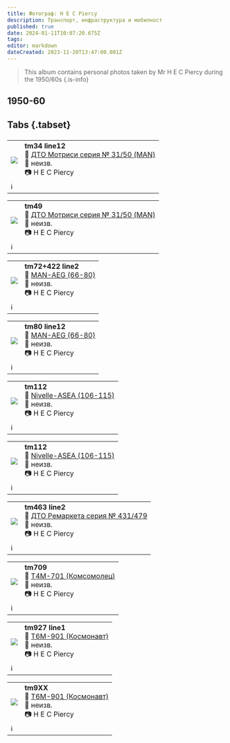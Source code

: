 ```yaml
---
title: Фотограф: H E C Piercy
description: Транспорт, инфраструктура и мобилност
published: true
date: 2024-01-11T10:07:20.675Z
tags: 
editor: markdown
dateCreated: 2023-11-20T13:47:00.001Z
---
```


> This album contains personal photos taken by Mr H E C Piercy during the 1950/60s
{.is-info}



## 1950-60
## Tabs {.tabset}
###
<!--следващ пост--> 
<div class="table-responsive"><table style="width:100%"><tr>
<td><img src="https://lh3.google.com/u/0/d/1jg-P2vuuXMRw9QLKfT_HzmcHFGDBztMM"></td>
<td><b>tm34 line12</b><br> 🚋 <a href="/bg/public-transport/fleet-list/1942-DTO-31-51">ДТО Мотриси серия № 31/50 (MAN)</a><br>📌 неизв.<br> 📷  H E C Piercy<br></td></tr>
  <td colspan=2 >ℹ️ </td></table></div>
  
  
<!--следващ пост--> 
<div class="table-responsive"><table style="width:100%"><tr>
<td><img src="https://lh3.google.com/u/0/d/1-SDqKKLXlKPA08_rB_sFKEM2qbn5uda4"></td>
<td><b>tm49</b><br> 🚋 <a href="/bg/public-transport/fleet-list/1942-DTO-31-51">ДТО Мотриси серия № 31/50 (MAN)</a><br>📌 неизв.<br> 📷  H E C Piercy<br></td></tr>
  <td colspan=2 >ℹ️ </td></table></div>
  
  
<!--следващ пост--> 
<div class="table-responsive"><table style="width:100%"><tr>
<td><img src="https://lh3.google.com/u/0/d/1HCKYvq1W04Ak8n5lllI-klOoBCrMqWbj"></td>
<td><b>tm72+422 line2</b><br> 🚋 <a href="/bg/public-transport/fleet-list/1931-MAN-AEG">MAN-AEG (66-80)
</a><br>📌 неизв.<br> 📷  H E C Piercy<br></td></tr>
  <td colspan=2 >ℹ️ </td></table></div>

<!--следващ пост--> 
<div class="table-responsive"><table style="width:100%"><tr>
<td><img src="https://lh3.google.com/u/0/d/1HCKYvq1W04Ak8n5lllI-klOoBCrMqWbj"></td>
<td><b>tm80 line12</b><br> 🚋 <a href="/bg/public-transport/fleet-list/1931-MAN-AEG">MAN-AEG (66-80)
</a><br>📌 неизв.<br> 📷  H E C Piercy<br></td></tr>
  <td colspan=2 >ℹ️ </td></table></div>



<!--следващ пост--> 
<div class="table-responsive"><table style="width:100%"><tr>
<td><img src="https://lh3.google.com/u/0/d/1uhdj_Qyjcgrx68RWvwLDi1WXZVFd32Zn"></td>
<td><b>tm112</b><br> 🚋 <a href="/bg/public-transport/fleet-list/1929-Nivelle-ASEA">Nivelle-ASEA (106-115)
</a><br>📌 неизв.<br> 📷  H E C Piercy<br></td></tr>
  <td colspan=2 >ℹ️ </td></table></div>
  
<!--следващ пост--> 
<div class="table-responsive"><table style="width:100%"><tr>
<td><img src="https://lh3.google.com/u/0/d/1B8ypAzFKTtK4EIWh3OfamIPDhyauQs2g"></td>
<td><b>tm112</b><br> 🚋 <a href="/bg/public-transport/fleet-list/1929-Nivelle-ASEA">Nivelle-ASEA (106-115)
</a><br>📌 неизв.<br> 📷  H E C Piercy<br></td></tr>
  <td colspan=2 >ℹ️ </td></table></div>  
  
  
<!--следващ пост--> 
<div class="table-responsive"><table style="width:100%"><tr>
<td><img src="https://lh3.google.com/u/0/d/11avFl9aqsGhCgkh3sDygx67ehfKx83Qb"></td>
<td><b>tm463 line2</b><br> 🚋 <a href="/bg/public-transport/fleet-list/1949-DTO-431-479">ДТО Ремаркета серия № 431/479
</a><br>📌 неизв.<br> 📷  H E C Piercy<br></td></tr>
  <td colspan=2 >ℹ️ </td></table></div>


<!--следващ пост--> 
<div class="table-responsive"><table style="width:100%"><tr>
<td><img src="https://lh3.google.com/u/0/d/1mycUs4D7rQkUt-pwf9Jkps2462mPlE2w"></td>
<td><b>tm709</b><br> 🚋 <a href="/bg/public-transport/fleet-list/1958-T4M-701">Т4М-701 (Комсомолец)
</a><br>📌 неизв.<br> 📷  H E C Piercy<br></td></tr>
  <td colspan=2 >ℹ️ </td></table></div>


<!--следващ пост--> 
<div class="table-responsive"><table style="width:100%"><tr>
<td><img src="https://lh3.google.com/u/0/d/1hK7RT1L24Xg2fibUn0D4Tovzaz0yz8A8"></td>
<td><b>tm927 line1</b><br> 🚋 <a href="/bg/public-transport/fleet-list/1962-T6M-901">Т6М-901 (Космонавт)
</a><br>📌 неизв.<br> 📷  H E C Piercy<br></td></tr>
  <td colspan=2 >ℹ️ </td></table></div>

<!--следващ пост--> 
<div class="table-responsive"><table style="width:100%"><tr>
<td><img src="https://lh3.google.com/u/0/d/13Ec1dEBYJFAKoTp2H8DerZ9q6IX2yCkG"></td>
<td><b>tm9XX</b><br> 🚋 <a href="/bg/public-transport/fleet-list/1962-T6M-901">Т6М-901 (Космонавт)
</a><br>📌 неизв.<br> 📷  H E C Piercy<br></td></tr>
  <td colspan=2 >ℹ️ </td></table></div>



